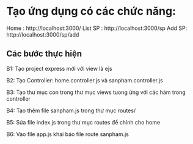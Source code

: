 # Tạo ứng dụng có các chức năng:
Home : http://localhost:3000/
List SP : http://localhost:3000/sp
Add SP: http://localhost:3000/sp/add

## Các bước thực hiện
B1: Tạo project express mới với view là ejs

B2: Tạo Controller: home.controller.js và sanpham.controller.js

B3: Tạo thư mục con trong thư mục views tuong ứng với các hàm trong controller

B4: Tạo thêm file sanpham.js trong thư mục routes/

B5: Sửa file index.js trong thư mục routes để chỉnh cho home

B6: Vào file app.js khai báo file route sanpham.js
